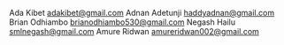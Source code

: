 Ada Kibet <adakibet@gmail.com>
Adnan Adetunji <haddyadnan@gmail.com>
Brian Odhiambo <brianodhiambo530@gmail.com>
Negash Hailu <smlnegash@gmail.com>
Amure Ridwan <amureridwan002@gmail.com>
